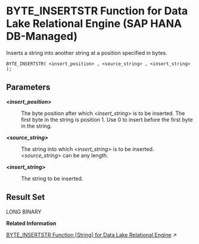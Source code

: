 <!-- loioa8656a236f5a4afdb003988d8f040939 -->

# BYTE\_INSERTSTR Function for Data Lake Relational Engine \(SAP HANA DB-Managed\)

Inserts a string into another string at a position specified in bytes.



```
BYTE_INSERTSTR( <insert_position> , <source_string> , <insert_string> );
```



<a name="loioa8656a236f5a4afdb003988d8f040939__section_x2t_3gl_srb"/>

## Parameters


<dl>
<dt><b>

*<insert\_position\>* 

</b></dt>
<dd>

The byte position after which *<insert\_string\>* is to be inserted. The first byte in the string is position 1. Use 0 to insert before the first byte in the string.



</dd><dt><b>

*<source\_string\>* 

</b></dt>
<dd>

The string into which *<insert\_string\>* is to be inserted. *<source\_string\>* can be any length.



</dd><dt><b>

*<insert\_string\>* 

</b></dt>
<dd>

The string to be inserted.



</dd>
</dl>



<a name="loioa8656a236f5a4afdb003988d8f040939__section_mm2_jgl_srb"/>

## Result Set

LONG BINARY

**Related Information**  


[BYTE_INSERTSTR Function \[String\] for Data Lake Relational Engine](https://help.sap.com/viewer/19b3964099384f178ad08f2d348232a9/2024_3_QRC/en-US/81f411c06ce21014834ca45160d818e3.html "Inserts a string into another string at a position specified in bytes.") :arrow_upper_right:

